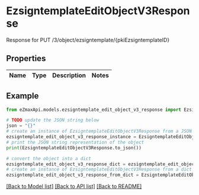 # EzsigntemplateEditObjectV3Response

Response for PUT /3/object/ezsigntemplate/{pkiEzsigntemplateID}

## Properties

Name | Type | Description | Notes
------------ | ------------- | ------------- | -------------

## Example

```python
from eZmaxApi.models.ezsigntemplate_edit_object_v3_response import EzsigntemplateEditObjectV3Response

# TODO update the JSON string below
json = "{}"
# create an instance of EzsigntemplateEditObjectV3Response from a JSON string
ezsigntemplate_edit_object_v3_response_instance = EzsigntemplateEditObjectV3Response.from_json(json)
# print the JSON string representation of the object
print(EzsigntemplateEditObjectV3Response.to_json())

# convert the object into a dict
ezsigntemplate_edit_object_v3_response_dict = ezsigntemplate_edit_object_v3_response_instance.to_dict()
# create an instance of EzsigntemplateEditObjectV3Response from a dict
ezsigntemplate_edit_object_v3_response_from_dict = EzsigntemplateEditObjectV3Response.from_dict(ezsigntemplate_edit_object_v3_response_dict)
```
[[Back to Model list]](../README.md#documentation-for-models) [[Back to API list]](../README.md#documentation-for-api-endpoints) [[Back to README]](../README.md)


